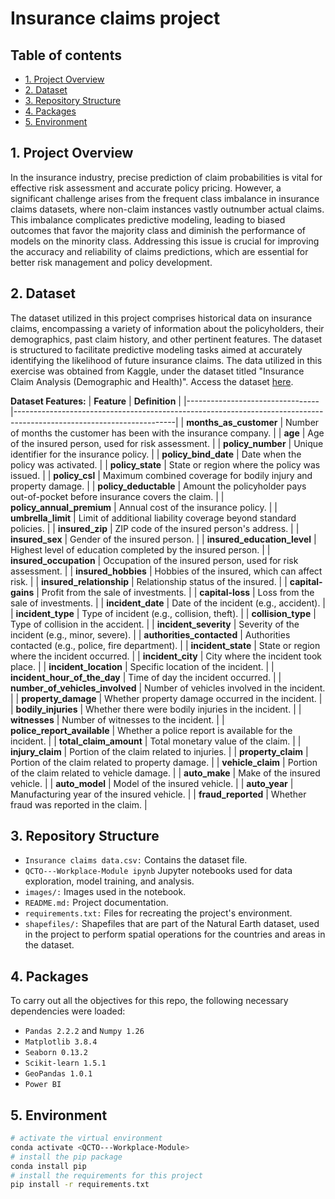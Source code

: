 # Insurance claims project


## Table of contents
* [1. Project Overview](#project-description)
* [2. Dataset](#dataset)
* [3. Repository Structure](#Repository-Structure)
* [4. Packages](#Packages)
* [5. Environment](#Environment)
  
## 1. Project Overview <a class="anchor" id="project-description"></a>
In the insurance industry, precise prediction of claim probabilities is vital for effective risk assessment and accurate policy pricing. However, a significant challenge arises from the frequent class imbalance in insurance claims datasets, where non-claim instances vastly outnumber actual claims. This imbalance complicates predictive modeling, leading to biased outcomes that favor the majority class and diminish the performance of models on the minority class. Addressing this issue is crucial for improving the accuracy and reliability of claims predictions, which are essential for better risk management and policy development.

## 2. Dataset <a class="anchor" id="dataset"></a>
The dataset utilized in this project comprises historical data on insurance claims, encompassing a variety of information about the policyholders, their demographics, past claim history, and other pertinent features. The dataset is structured to facilitate predictive modeling tasks aimed at accurately identifying the likelihood of future insurance claims. The data utilized in this exercise was obtained from Kaggle, under the dataset titled "Insurance Claim Analysis (Demographic and Health)". Access the dataset [here](https://www.kaggle.com/datasets/thedevastator/insurance-claim-analysis-demographic-and-health/data).

**Dataset Features:**
| **Feature**                    | **Definition**                                                                                                     |
|---------------------------------|----------------------------------------------------------------------------------------------------------------------|
| **months_as_customer**          | Number of months the customer has been with the insurance company.                                                  |
| **age**                          | Age of the insured person, used for risk assessment.                                                                |
| **policy_number**               | Unique identifier for the insurance policy.                                                                         |
| **policy_bind_date**            | Date when the policy was activated.                                                                                  |
| **policy_state**                | State or region where the policy was issued.                                                                         |
| **policy_csl**                  | Maximum combined coverage for bodily injury and property damage.                                                    |
| **policy_deductable**           | Amount the policyholder pays out-of-pocket before insurance covers the claim.                                        |
| **policy_annual_premium**       | Annual cost of the insurance policy.                                                                                |
| **umbrella_limit**              | Limit of additional liability coverage beyond standard policies.                                                   |
| **insured_zip**                 | ZIP code of the insured person's address.                                                                           |
| **insured_sex**                 | Gender of the insured person.                                                                                       |
| **insured_education_level**     | Highest level of education completed by the insured person.                                                         |
| **insured_occupation**          | Occupation of the insured person, used for risk assessment.                                                         |
| **insured_hobbies**             | Hobbies of the insured, which can affect risk.                                                                      |
| **insured_relationship**        | Relationship status of the insured.                                                                                 |
| **capital-gains**               | Profit from the sale of investments.                                                                                |
| **capital-loss**                | Loss from the sale of investments.                                                                                  |
| **incident_date**               | Date of the incident (e.g., accident).                                                                              |
| **incident_type**               | Type of incident (e.g., collision, theft).                                                                         |
| **collision_type**              | Type of collision in the accident.                                                                                  |
| **incident_severity**           | Severity of the incident (e.g., minor, severe).                                                                     |
| **authorities_contacted**       | Authorities contacted (e.g., police, fire department).                                                              |
| **incident_state**              | State or region where the incident occurred.                                                                        |
| **incident_city**               | City where the incident took place.                                                                                 |
| **incident_location**           | Specific location of the incident.                                                                                  |
| **incident_hour_of_the_day**    | Time of day the incident occurred.                                                                                  |
| **number_of_vehicles_involved** | Number of vehicles involved in the incident.                                                                        |
| **property_damage**             | Whether property damage occurred in the incident.                                                                   |
| **bodily_injuries**             | Whether there were bodily injuries in the incident.                                                                 |
| **witnesses**                   | Number of witnesses to the incident.                                                                                |
| **police_report_available**     | Whether a police report is available for the incident.                                                              |
| **total_claim_amount**          | Total monetary value of the claim.                                                                                  |
| **injury_claim**                | Portion of the claim related to injuries.                                                                           |
| **property_claim**              | Portion of the claim related to property damage.                                                                   |
| **vehicle_claim**               | Portion of the claim related to vehicle damage.                                                                    |
| **auto_make**                   | Make of the insured vehicle.                                                                                        |
| **auto_model**                  | Model of the insured vehicle.                                                                                       |
| **auto_year**                   | Manufacturing year of the insured vehicle.                                                                         |
| **fraud_reported**              | Whether fraud was reported in the claim.                                                                             |


## 3. Repository Structure <a class="anchor" id="packages"></a>

- `Insurance claims data.csv:` Contains the dataset file.
- `QCTO---Workplace-Module ipynb` Jupyter notebooks used for data exploration, model training, and analysis.
- `images/:` Images used in the notebook.
- `README.md:` Project documentation.
- `requirements.txt:` Files for recreating the project's environment.
- `shapefiles/:` Shapefiles that are part of the Natural Earth dataset, used in the project to perform spatial operations for the countries and areas in the dataset.

## 4. Packages <a class="anchor" id="packages"></a>

To carry out all the objectives for this repo, the following necessary dependencies were loaded:
+ `Pandas 2.2.2` and `Numpy 1.26`
+ `Matplotlib 3.8.4`
+ `Seaborn 0.13.2`
+ `Scikit-learn 1.5.1`
+ `GeoPandas 1.0.1`
+ `Power BI`

## 5. Environment <a class="anchor" id="environment"></a>

```bash
# activate the virtual environment
conda activate <QCTO---Workplace-Module>
# install the pip package
conda install pip
# install the requirements for this project
pip install -r requirements.txt
```
